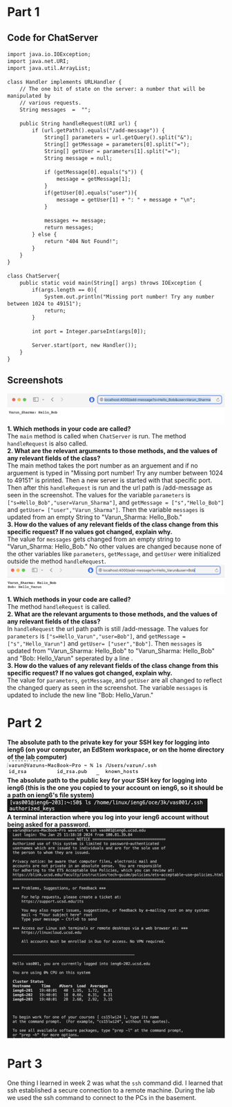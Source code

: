 # Part 1
## Code for ChatServer
```
import java.io.IOException;
import java.net.URI;
import java.util.ArrayList;

class Handler implements URLHandler {
    // The one bit of state on the server: a number that will be manipulated by
    // various requests.
    String messages  =  "";

    public String handleRequest(URI url) {
        if (url.getPath().equals("/add-message")) {
            String[] parameters = url.getQuery().split("&"); 
            String[] getMessage = parameters[0].split("=");
            String[] getUser = parameters[1].split("=");            
            String message = null;

            if (getMessage[0].equals("s")) {
                message = getMessage[1];
            }
            if(getUser[0].equals("user")){
                message = getUser[1] + ": " + message + "\n";
            }
            
            messages += message;
            return messages;
        } else {
            return "404 Not Found!";
        }
    }
}

class ChatServer{
    public static void main(String[] args) throws IOException {
        if(args.length == 0){
            System.out.println("Missing port number! Try any number between 1024 to 49151");
            return;
        }

        int port = Integer.parseInt(args[0]);

        Server.start(port, new Handler());
    }
}
```
## Screenshots
![Image](addmessage1.png)
**1. Which methods in your code are called?**\
The ```main``` method is called when ```ChatServer``` is run. The method ```handleRequest``` is also called.\
**2. What are the relevant arguments to those methods, and the values of any relevant fields of the class?**\
The main method takes the port number as an arguement and if no arguement is typed in "Missing port number! Try any number between 1024 to 49151" is printed. Then a new server is started with that specific port. Then after this ```handleRequest``` is run and the url path is /add-message as seen in the screenshot. The values for the variable ```parameters``` is ```["s=Hello_Bob","user=Varun_Sharma"]```, and ```getMessage = ["s","Hello_Bob"]``` and ```getUser= ["user","Varun_Sharma"]```. Then the variable ```messages``` is updated from an empty String to "Varun_Sharma: Hello_Bob."  \
**3. How do the values of any relevant fields of the class change from this specific request? If no values got changed, explain why.**\
The value for ```messages``` gets changed from an empty string to "Varun_Sharma: Hello_Bob." No other values are changed because none of the other variables like ```parameters```, ```getMessage```, and ```getUser``` were initialized outside the method ```handleRequest```.
![Image](addmessage2.png)
**1. Which methods in your code are called?**\
The method ```handleRequest``` is called. \
**2. What are the relevant arguments to those methods, and the values of any relevant fields of the class?**\
In ```handleRequest``` the url path path is still /add-message. The values for ```parameters``` is ```["s=Hello_Varun","user=Bob"]```, and ```getMessage = ["s","Hello_Varun"]``` and ```getUser= ["user","Bob"]```. Then ```messages``` is updated from "Varun_Sharma: Hello_Bob" to "Varun_Sharma: Hello_Bob" and "Bob: Hello_Varun" seperated by a line .\
**3. How do the values of any relevant fields of the class change from this specific request? If no values got changed, explain why.**\
The value for ```parameters```, ```getMessage```, and ```getUser``` are all changed to reflect the changed query as seen in the screenshot. The variable ```messages``` is updated  to include the new line "Bob: Hello_Varun."
# Part 2
**The absolute path to the private key for your SSH key for logging into ieng6 (on your computer, an EdStem workspace, or on the home directory of the lab computer)**\
![Image](part2question1.png) \
**The absolute path to the public key for your SSH key for logging into ieng6 (this is the one you copied to your account on ieng6, so it should be a path on ieng6's file system)** \
![Image](part2question2.png) \
**A terminal interaction where you log into your ieng6 account without being asked for a password.**\
![Image](part2question3.png)
# Part 3
One thing I learned in week 2 was what the ```ssh``` command did. I learned that ssh established a secure connection to a remote machine. During the lab we used the ssh command to connect to the PCs in the basement.

